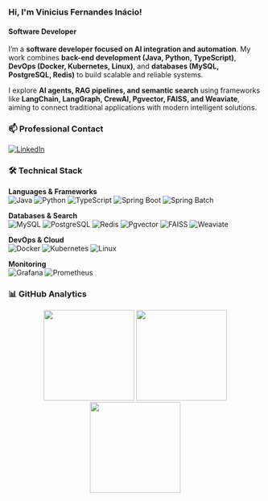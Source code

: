 ### Hi, I'm Vinicius Fernandes Inácio!
#### Software Developer 

I’m a **software developer focused on AI integration and automation**. My work combines **back-end development (Java, Python, TypeScript)**, **DevOps (Docker, Kubernetes, Linux)**, and **databases (MySQL, PostgreSQL, Redis)** to build scalable and reliable systems.

I explore **AI agents, RAG pipelines, and semantic search** using frameworks like **LangChain, LangGraph, CrewAI, Pgvector, FAISS, and Weaviate**, aiming to connect traditional applications with modern intelligent solutions.

### 📫 Professional Contact  
[![LinkedIn](https://img.shields.io/badge/LinkedIn-0077B5?style=for-the-badge&logo=linkedin&logoColor=white)](https://www.linkedin.com/in/viniciusfernandes-software-developer)

### 🛠️ Technical Stack  
**Languages & Frameworks**  
![Java](https://img.shields.io/badge/Java-ED8B00?style=for-the-badge&logo=openjdk&logoColor=white)
![Python](https://img.shields.io/badge/Python-3776AB?style=for-the-badge&logo=python&logoColor=white)
![TypeScript](https://img.shields.io/badge/TypeScript-3178C6?style=for-the-badge&logo=typescript&logoColor=white)
![Spring Boot](https://img.shields.io/badge/Spring%20Boot-6DB33F?style=for-the-badge&logo=springboot&logoColor=white)
![Spring Batch](https://img.shields.io/badge/Spring%20Batch-6DB33F?style=for-the-badge&logo=spring&logoColor=white)

**Databases & Search**  
![MySQL](https://img.shields.io/badge/MySQL-005C84?style=for-the-badge&logo=mysql&logoColor=white)
![PostgreSQL](https://img.shields.io/badge/PostgreSQL-316192?style=for-the-badge&logo=postgresql&logoColor=white)
![Redis](https://img.shields.io/badge/Redis-DC382D?style=for-the-badge&logo=redis&logoColor=white)
![Pgvector](https://img.shields.io/badge/Pgvector-336791?style=for-the-badge&logo=postgresql&logoColor=white)
![FAISS](https://img.shields.io/badge/FAISS-0099E5?style=for-the-badge&logo=meta&logoColor=white)
![Weaviate](https://img.shields.io/badge/Weaviate-20B2AA?style=for-the-badge&logo=weaviate&logoColor=white)

**DevOps & Cloud**  
![Docker](https://img.shields.io/badge/Docker-2496ED?style=for-the-badge&logo=docker&logoColor=white)
![Kubernetes](https://img.shields.io/badge/Kubernetes-326CE5?style=for-the-badge&logo=kubernetes&logoColor=white)
![Linux](https://img.shields.io/badge/Linux-FCC624?style=for-the-badge&logo=linux&logoColor=black)

**Monitoring**  
![Grafana](https://img.shields.io/badge/Grafana-F46800?style=for-the-badge&logo=grafana&logoColor=white)
![Prometheus](https://img.shields.io/badge/Prometheus-E6522C?style=for-the-badge&logo=prometheus&logoColor=white)

### 📊 GitHub Analytics  
<div align="center">
  <img height="180em" src="https://github-readme-stats.vercel.app/api?username=viniciusFernandesInacio&show_icons=true&theme=tokyonight&include_all_commits=true&count_private=true&hide_border=true"/>
  <img height="180em" src="https://github-readme-streak-stats.herokuapp.com/?user=viniciusFernandesInacio&theme=tokyonight&hide_border=true"/>
</div>

<div align="center">
  <img height="180em" src="https://github-readme-stats.vercel.app/api/top-langs/?username=viniciusFernandesInacio&layout=compact&langs_count=8&theme=tokyonight&hide_border=true"/>
</div>

